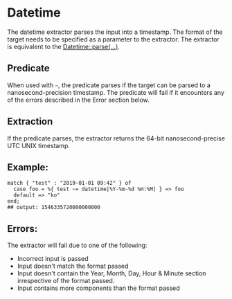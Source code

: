# Datetime

The datetime extractor parses the input into a timestamp. The format of the target needs to be specified as a parameter to the extractor. The extractor is equivalent to the [Datetime::parse(…)](../functions/datetime/#datetimeparsedatetime-input_format).

## Predicate

When used with `~`, the predicate parses if the target can be parsed to a nanosecond-precision timestamp. The predicate will fail if it encounters any of the errors described in the Error section below.

## Extraction

If the predicate parses, the extractor returns the 64-bit nanosecond-precise UTC UNIX timestamp.

## Example:

```tremor
match { "test" : "2019-01-01 09:42" } of
  case foo = %{ test ~= datetime|%Y-%m-%d %H:%M| } => foo
  default => "ko"
end;
## output: 1546335720000000000
```

## Errors:

The extractor will fail due to one of the following:

* Incorrect input is passed
* Input doesn't match the format passed
* Input doesn't contain the Year, Month, Day, Hour & Minute section irrespective of the format passed.
* Input contains more components than the format passed
